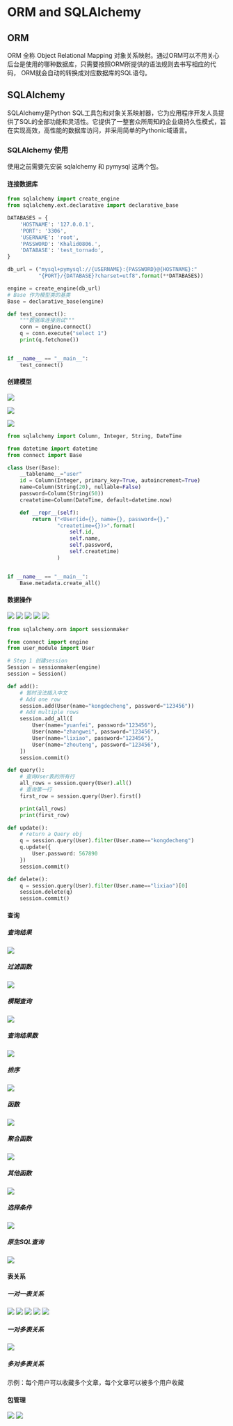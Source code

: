 # ORM and SQLAlchemy

## ORM
ORM 全称 Object Relational Mapping 对象关系映射。通过ORM可以不用关心
后台是使用的哪种数据库，只需要按照ORM所提供的语法规则去书写相应的代码，
ORM就会自动的转换成对应数据库的SQL语句。

## SQLAlchemy
SQLAlchemy是Python SQL工具包和对象关系映射器，它为应用程序开发人员提供了SQL的全部功能和灵活性。它提供了一整套众所周知的企业级持久性模式，旨在实现高效，高性能的数据库访问，并采用简单的Pythonic域语言。


### SQLAlchemy 使用
使用之前需要先安装 sqlalchemy 和 pymysql 这两个包。

#### 连接数据库
```python
from sqlalchemy import create_engine
from sqlalchemy.ext.declarative import declarative_base

DATABASES = {
    'HOSTNAME': '127.0.0.1',
    'PORT': '3306',
    'USERNAME': 'root',
    'PASSWORD': 'Khalid0806.',
    'DATABASE': 'test_tornado',
}

db_url = ("mysql+pymysql://{USERNAME}:{PASSWORD}@{HOSTNAME}:"
          "{PORT}/{DATABASE}?charset=utf8".format(**DATABASES))

engine = create_engine(db_url)
# Base 作为模型类的基类
Base = declarative_base(engine)

def test_connect():
    """数据库连接测试"""
    conn = engine.connect()
    q = conn.execute("select 1")
    print(q.fetchone())


if __name__ == "__main__":
    test_connect()

```
#### 创建模型

![](images/module_first.png)

![](images/module_second.png)

![](images/module_third.png)

```python
from sqlalchemy import Column, Integer, String, DateTime

from datetime import datetime
from connect import Base

class User(Base):
    __tablename__="user"
    id = Column(Integer, primary_key=True, autoincrement=True)
    name=Column(String(20), nullable=False)
    password=Column(String(50))
    createtime=Column(DateTime, default=datetime.now)

    def __repr__(self):
        return ("<User(id={}, name={}, password={}," 
                "createtime={})>".format(
                    self.id,
                    self.name,
                    self.password,
                    self.createtime)
                )


if __name__ == "__main__":
    Base.metadata.create_all()

```
#### 数据操作

![](images/create_session.png)
![](images/data_add.png)
![](images/data_query.png)
![](images/data_update.png)
![](images/data_delete.png)

```python
from sqlalchemy.orm import sessionmaker

from connect import engine
from user_module import User

# Step 1 创建session
Session = sessionmaker(engine)
session = Session()

def add():
    # 暂时没法插入中文
    # Add one row
    session.add(User(name="kongdecheng", password="123456"))
    # Add multiple rows
    session.add_all([
        User(name="yuanfei", password="123456"),
        User(name="zhangwei", password="123456"),
        User(name="lixiao", password="123456"),
        User(name="zhouteng", password="123456"),
    ])
    session.commit()

def query():
    # 查询User表的所有行
    all_rows = session.query(User).all()
    # 查询第一行
    first_row = session.query(User).first()

    print(all_rows)
    print(first_row)

def update():
    # return a Query obj
    q = session.query(User).filter(User.name=="kongdecheng")
    q.update({
        User.password: 567890
    })
    session.commit()

def delete():
    q = session.query(User).filter(User.name=="lixiao")[0]
    session.delete(q)
    session.commit()

```

#### 查询

##### 查询结果
![](images/query_result.png)

##### 过滤函数
![](images/filter.png)

##### 模糊查询 
![](images/mohu_query.png)

##### 查询结果数 
![](images/query_result_number.png)

##### 排序 
![](images/query_sort.png)

##### 函数
![](images/query_function.png)

##### 聚合函数
![](images/query_function_juhe.png)

##### 其他函数
![](images/query_function_other.png)

##### 选择条件
![](images/query_if.png)


##### 原生SQL查询
![](images/sql_query.png)


#### 表关系
##### 一对一表关系

![](images/rel1-1-1.png)
![](images/rel1-1-2.png)
![](images/rel1-1-3.png)
![](images/rel1-1-4.png)
![](images/rel1-1-5.png)

##### 一对多表关系

![](images/rel1-n-1.png)

##### 多对多表关系
示例：每个用户可以收藏多个文章，每个文章可以被多个用户收藏


#### 包管理
![](images/rel_path1.png)
![](images/rel_path.png)






